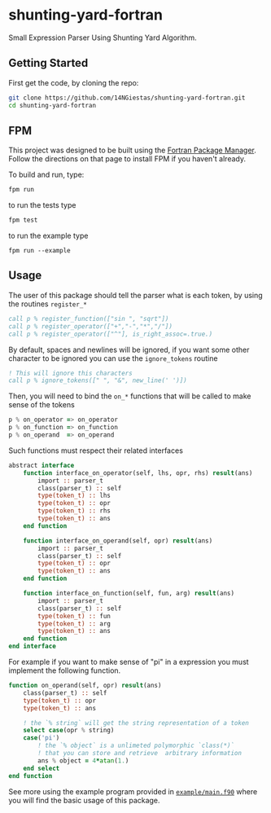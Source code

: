 # shunting-yard-fortran
Small Expression Parser Using Shunting Yard Algorithm.

## Getting Started

First get the code, by cloning the repo:

```sh
git clone https://github.com/14NGiestas/shunting-yard-fortran.git
cd shunting-yard-fortran 
```

## FPM

This project was designed to be built using the [Fortran Package Manager](https://github.com/fortran-lang/fpm).
Follow the directions on that page to install FPM if you haven't already.

To build and run, type:

```sh
fpm run
```

to run the tests type

```sh
fpm test 
```

to run the example type
```
fpm run --example
```

## Usage

The user of this package should tell the parser what is each token, by using the routines `register_*` 

```fortran
call p % register_function(["sin ", "sqrt"])
call p % register_operator(["+","-","*","/"])
call p % register_operator(["^"], is_right_assoc=.true.)
```

By default, spaces and newlines will be ignored, if you want some other character to be ignored you can use the `ignore_tokens` routine

```fortran
! This will ignore this characters
call p % ignore_tokens([" ", "&", new_line(' ')])
```

Then, you will need to bind the `on_*` functions that will be called to make sense of the tokens

```fortran
p % on_operator => on_operator
p % on_function => on_function
p % on_operand  => on_operand
```

Such functions must respect their related interfaces

```fortran
abstract interface
    function interface_on_operator(self, lhs, opr, rhs) result(ans)
        import :: parser_t
        class(parser_t) :: self
        type(token_t) :: lhs
        type(token_t) :: opr
        type(token_t) :: rhs
        type(token_t) :: ans
    end function

    function interface_on_operand(self, opr) result(ans)
        import :: parser_t 
        class(parser_t) :: self
        type(token_t) :: opr
        type(token_t) :: ans
    end function

    function interface_on_function(self, fun, arg) result(ans)
        import :: parser_t 
        class(parser_t) :: self
        type(token_t) :: fun
        type(token_t) :: arg
        type(token_t) :: ans
    end function
end interface
```

For example if you want to make sense of "pi" in a expression you must implement the following function.

```fortran
function on_operand(self, opr) result(ans)
    class(parser_t) :: self
    type(token_t) :: opr
    type(token_t) :: ans

    ! the `% string` will get the string representation of a token
    select case(opr % string)
    case('pi')
        ! the `% object` is a unlimeted polymorphic `class(*)`
        ! that you can store and retrieve  arbitrary information
        ans % object = 4*atan(1.)
    end select
end function
```

See more using the example program provided in [`example/main.f90`](https://github.com/14NGiestas/shunting-yard-fortran/blob/main/example/main.f90) where you will find the basic usage of this package.
